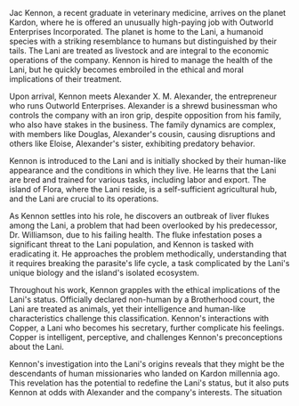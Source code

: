 Jac Kennon, a recent graduate in veterinary medicine, arrives on the planet Kardon, where he is offered an unusually high-paying job with Outworld Enterprises Incorporated. The planet is home to the Lani, a humanoid species with a striking resemblance to humans but distinguished by their tails. The Lani are treated as livestock and are integral to the economic operations of the company. Kennon is hired to manage the health of the Lani, but he quickly becomes embroiled in the ethical and moral implications of their treatment.

Upon arrival, Kennon meets Alexander X. M. Alexander, the entrepreneur who runs Outworld Enterprises. Alexander is a shrewd businessman who controls the company with an iron grip, despite opposition from his family, who also have stakes in the business. The family dynamics are complex, with members like Douglas, Alexander's cousin, causing disruptions and others like Eloise, Alexander's sister, exhibiting predatory behavior.

Kennon is introduced to the Lani and is initially shocked by their human-like appearance and the conditions in which they live. He learns that the Lani are bred and trained for various tasks, including labor and export. The island of Flora, where the Lani reside, is a self-sufficient agricultural hub, and the Lani are crucial to its operations.

As Kennon settles into his role, he discovers an outbreak of liver flukes among the Lani, a problem that had been overlooked by his predecessor, Dr. Williamson, due to his failing health. The fluke infestation poses a significant threat to the Lani population, and Kennon is tasked with eradicating it. He approaches the problem methodically, understanding that it requires breaking the parasite's life cycle, a task complicated by the Lani's unique biology and the island's isolated ecosystem.

Throughout his work, Kennon grapples with the ethical implications of the Lani's status. Officially declared non-human by a Brotherhood court, the Lani are treated as animals, yet their intelligence and human-like characteristics challenge this classification. Kennon's interactions with Copper, a Lani who becomes his secretary, further complicate his feelings. Copper is intelligent, perceptive, and challenges Kennon's preconceptions about the Lani.

Kennon's investigation into the Lani's origins reveals that they might be the descendants of human missionaries who landed on Kardon millennia ago. This revelation has the potential to redefine the Lani's status, but it also puts Kennon at odds with Alexander and the company's interests. The situation is further complicated by the presence of Alexander's family, who have their own agendas and could disrupt Kennon's efforts.

Kennon's journey is one of moral and ethical discovery as he navigates the complexities of his role, the Lani's treatment, and the potential implications of their true origins. His struggle is not only with the biological challenges posed by the fluke infestation but also with the broader question of what it means to be human and the responsibilities that come with that understanding. As he works to solve the immediate health crisis, Kennon must also consider the long-term implications of his discoveries for the Lani and for the human society that has subjugated them.
